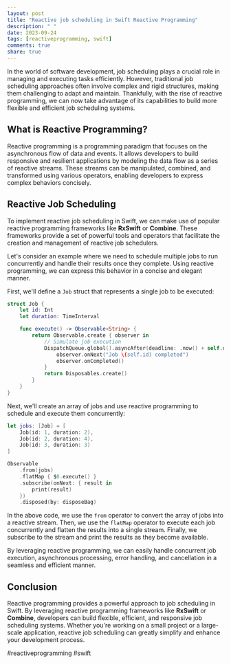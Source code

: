 ```yaml
---
layout: post
title: "Reactive job scheduling in Swift Reactive Programming"
description: " "
date: 2023-09-24
tags: [reactiveprogramming, swift]
comments: true
share: true
---
```


In the world of software development, job scheduling plays a crucial role in managing and executing tasks efficiently. However, traditional job scheduling approaches often involve complex and rigid structures, making them challenging to adapt and maintain. Thankfully, with the rise of reactive programming, we can now take advantage of its capabilities to build more flexible and efficient job scheduling systems.

## What is Reactive Programming?

Reactive programming is a programming paradigm that focuses on the asynchronous flow of data and events. It allows developers to build responsive and resilient applications by modeling the data flow as a series of reactive streams. These streams can be manipulated, combined, and transformed using various operators, enabling developers to express complex behaviors concisely.

## Reactive Job Scheduling

To implement reactive job scheduling in Swift, we can make use of popular reactive programming frameworks like **RxSwift** or **Combine**. These frameworks provide a set of powerful tools and operators that facilitate the creation and management of reactive job schedulers.

Let's consider an example where we need to schedule multiple jobs to run concurrently and handle their results once they complete. Using reactive programming, we can express this behavior in a concise and elegant manner.

First, we'll define a `Job` struct that represents a single job to be executed:

```swift
struct Job {
    let id: Int
    let duration: TimeInterval

    func execute() -> Observable<String> {
        return Observable.create { observer in
            // Simulate job execution
            DispatchQueue.global().asyncAfter(deadline: .now() + self.duration) {
                observer.onNext("Job \(self.id) completed")
                observer.onCompleted()
            }
            return Disposables.create()
        }
    }
}
```

Next, we'll create an array of jobs and use reactive programming to schedule and execute them concurrently:

```swift
let jobs: [Job] = [
    Job(id: 1, duration: 2),
    Job(id: 2, duration: 4),
    Job(id: 3, duration: 3)
]

Observable
    .from(jobs)
    .flatMap { $0.execute() }
    .subscribe(onNext: { result in
        print(result)
    })
    .disposed(by: disposeBag)
```

In the above code, we use the `from` operator to convert the array of jobs into a reactive stream. Then, we use the `flatMap` operator to execute each job concurrently and flatten the results into a single stream. Finally, we subscribe to the stream and print the results as they become available.

By leveraging reactive programming, we can easily handle concurrent job execution, asynchronous processing, error handling, and cancellation in a seamless and efficient manner.

## Conclusion

Reactive programming provides a powerful approach to job scheduling in Swift. By leveraging reactive programming frameworks like **RxSwift** or **Combine**, developers can build flexible, efficient, and responsive job scheduling systems. Whether you're working on a small project or a large-scale application, reactive job scheduling can greatly simplify and enhance your development process.

#reactiveprogramming #swift